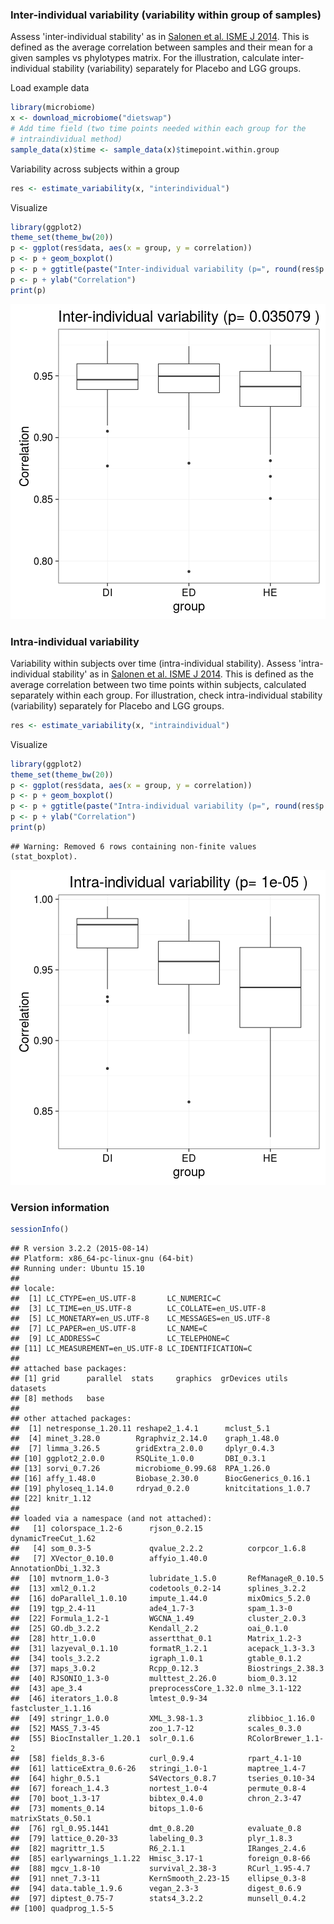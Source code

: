 ### Inter-individual variability (variability within group of samples)

Assess 'inter-individual stability' as in [Salonen et al. ISME J 2014](http://www.nature.com/ismej/journal/v8/n11/full/ismej201463a.html). This is defined as the average correlation between samples and their mean for a given samples vs phylotypes matrix. For the illustration, calculate inter-individual stability (variability) separately for Placebo and LGG groups.

Load example data


```r
library(microbiome)
x <- download_microbiome("dietswap")
# Add time field (two time points needed within each group for the 
# intraindividual method)
sample_data(x)$time <- sample_data(x)$timepoint.within.group
```


Variability across subjects within a group


```r
res <- estimate_variability(x, "interindividual")
```


Visualize


```r
library(ggplot2)
theme_set(theme_bw(20))
p <- ggplot(res$data, aes(x = group, y = correlation))
p <- p + geom_boxplot()
p <- p + ggtitle(paste("Inter-individual variability (p=", round(res$p.value, 6), ")"))
p <- p + ylab("Correlation")
print(p)
```

![plot of chunk variability-example2d](figure/variability-example2d-1.png)


### Intra-individual variability

Variability within subjects over time (intra-individual stability). Assess 'intra-individual stability' as in [Salonen et al. ISME J 2014](http://www.nature.com/ismej/journal/v8/n11/full/ismej201463a.html). This is defined as the average correlation between two time points within subjects, calculated separately within each group. For illustration, check intra-individual stability (variability) separately for Placebo and LGG groups.


```r
res <- estimate_variability(x, "intraindividual")
```


Visualize


```r
library(ggplot2)
theme_set(theme_bw(20))
p <- ggplot(res$data, aes(x = group, y = correlation))
p <- p + geom_boxplot()
p <- p + ggtitle(paste("Intra-individual variability (p=", round(res$p.value, 6), ")"))
p <- p + ylab("Correlation")
print(p)
```

```
## Warning: Removed 6 rows containing non-finite values (stat_boxplot).
```

![plot of chunk variability-intra](figure/variability-intra-1.png)


### Version information


```r
sessionInfo()
```

```
## R version 3.2.2 (2015-08-14)
## Platform: x86_64-pc-linux-gnu (64-bit)
## Running under: Ubuntu 15.10
## 
## locale:
##  [1] LC_CTYPE=en_US.UTF-8       LC_NUMERIC=C              
##  [3] LC_TIME=en_US.UTF-8        LC_COLLATE=en_US.UTF-8    
##  [5] LC_MONETARY=en_US.UTF-8    LC_MESSAGES=en_US.UTF-8   
##  [7] LC_PAPER=en_US.UTF-8       LC_NAME=C                 
##  [9] LC_ADDRESS=C               LC_TELEPHONE=C            
## [11] LC_MEASUREMENT=en_US.UTF-8 LC_IDENTIFICATION=C       
## 
## attached base packages:
## [1] grid      parallel  stats     graphics  grDevices utils     datasets 
## [8] methods   base     
## 
## other attached packages:
##  [1] netresponse_1.20.11 reshape2_1.4.1      mclust_5.1         
##  [4] minet_3.28.0        Rgraphviz_2.14.0    graph_1.48.0       
##  [7] limma_3.26.5        gridExtra_2.0.0     dplyr_0.4.3        
## [10] ggplot2_2.0.0       RSQLite_1.0.0       DBI_0.3.1          
## [13] sorvi_0.7.26        microbiome_0.99.68  RPA_1.26.0         
## [16] affy_1.48.0         Biobase_2.30.0      BiocGenerics_0.16.1
## [19] phyloseq_1.14.0     rdryad_0.2.0        knitcitations_1.0.7
## [22] knitr_1.12         
## 
## loaded via a namespace (and not attached):
##   [1] colorspace_1.2-6      rjson_0.2.15          dynamicTreeCut_1.62  
##   [4] som_0.3-5             qvalue_2.2.2          corpcor_1.6.8        
##   [7] XVector_0.10.0        affyio_1.40.0         AnnotationDbi_1.32.3 
##  [10] mvtnorm_1.0-3         lubridate_1.5.0       RefManageR_0.10.5    
##  [13] xml2_0.1.2            codetools_0.2-14      splines_3.2.2        
##  [16] doParallel_1.0.10     impute_1.44.0         mixOmics_5.2.0       
##  [19] tgp_2.4-11            ade4_1.7-3            spam_1.3-0           
##  [22] Formula_1.2-1         WGCNA_1.49            cluster_2.0.3        
##  [25] GO.db_3.2.2           Kendall_2.2           oai_0.1.0            
##  [28] httr_1.0.0            assertthat_0.1        Matrix_1.2-3         
##  [31] lazyeval_0.1.10       formatR_1.2.1         acepack_1.3-3.3      
##  [34] tools_3.2.2           igraph_1.0.1          gtable_0.1.2         
##  [37] maps_3.0.2            Rcpp_0.12.3           Biostrings_2.38.3    
##  [40] RJSONIO_1.3-0         multtest_2.26.0       biom_0.3.12          
##  [43] ape_3.4               preprocessCore_1.32.0 nlme_3.1-122         
##  [46] iterators_1.0.8       lmtest_0.9-34         fastcluster_1.1.16   
##  [49] stringr_1.0.0         XML_3.98-1.3          zlibbioc_1.16.0      
##  [52] MASS_7.3-45           zoo_1.7-12            scales_0.3.0         
##  [55] BiocInstaller_1.20.1  solr_0.1.6            RColorBrewer_1.1-2   
##  [58] fields_8.3-6          curl_0.9.4            rpart_4.1-10         
##  [61] latticeExtra_0.6-26   stringi_1.0-1         maptree_1.4-7        
##  [64] highr_0.5.1           S4Vectors_0.8.7       tseries_0.10-34      
##  [67] foreach_1.4.3         nortest_1.0-4         permute_0.8-4        
##  [70] boot_1.3-17           bibtex_0.4.0          chron_2.3-47         
##  [73] moments_0.14          bitops_1.0-6          matrixStats_0.50.1   
##  [76] rgl_0.95.1441         dmt_0.8.20            evaluate_0.8         
##  [79] lattice_0.20-33       labeling_0.3          plyr_1.8.3           
##  [82] magrittr_1.5          R6_2.1.1              IRanges_2.4.6        
##  [85] earlywarnings_1.1.22  Hmisc_3.17-1          foreign_0.8-66       
##  [88] mgcv_1.8-10           survival_2.38-3       RCurl_1.95-4.7       
##  [91] nnet_7.3-11           KernSmooth_2.23-15    ellipse_0.3-8        
##  [94] data.table_1.9.6      vegan_2.3-3           digest_0.6.9         
##  [97] diptest_0.75-7        stats4_3.2.2          munsell_0.4.2        
## [100] quadprog_1.5-5
```

